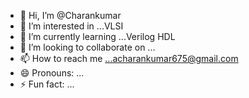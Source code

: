 - 👋 Hi, I’m @Charankumar
- 👀 I’m interested in ...VLSI
- 🌱 I’m currently learning ...Verilog HDL
- 💞️ I’m looking to collaborate on ...
- 📫 How to reach me ...acharankumar675@gmail.com
- 😄 Pronouns: ...
- ⚡ Fun fact: ...

<!---
Charankumar373/Charankumar373 is a ✨ special ✨ repository because its `README.md` (this file) appears on your GitHub profile.
You can click the Preview link to take a look at your changes.
--->
